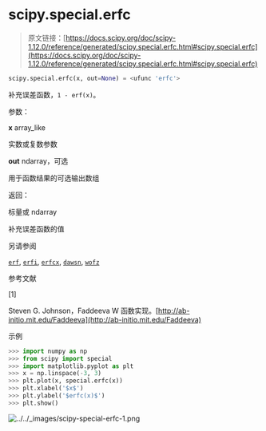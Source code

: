 # scipy.special.erfc

> 原文链接：[https://docs.scipy.org/doc/scipy-1.12.0/reference/generated/scipy.special.erfc.html#scipy.special.erfc](https://docs.scipy.org/doc/scipy-1.12.0/reference/generated/scipy.special.erfc.html#scipy.special.erfc)

```py
scipy.special.erfc(x, out=None) = <ufunc 'erfc'>
```

补充误差函数，`1 - erf(x)`。

参数：

**x** array_like

实数或复数参数

**out** ndarray，可选

用于函数结果的可选输出数组

返回：

标量或 ndarray

补充误差函数的值

另请参阅

[`erf`](scipy.special.erf.html#scipy.special.erf "scipy.special.erf"), [`erfi`](scipy.special.erfi.html#scipy.special.erfi "scipy.special.erfi"), [`erfcx`](scipy.special.erfcx.html#scipy.special.erfcx "scipy.special.erfcx"), [`dawsn`](scipy.special.dawsn.html#scipy.special.dawsn "scipy.special.dawsn"), [`wofz`](scipy.special.wofz.html#scipy.special.wofz "scipy.special.wofz")

参考文献

[1]

Steven G. Johnson，Faddeeva W 函数实现。[http://ab-initio.mit.edu/Faddeeva](http://ab-initio.mit.edu/Faddeeva)

示例

```py
>>> import numpy as np
>>> from scipy import special
>>> import matplotlib.pyplot as plt
>>> x = np.linspace(-3, 3)
>>> plt.plot(x, special.erfc(x))
>>> plt.xlabel('$x$')
>>> plt.ylabel('$erfc(x)$')
>>> plt.show() 
```

![../../_images/scipy-special-erfc-1.png](../Images/0caf9cfe5f4c2a6fc2426107176089fc.png)
